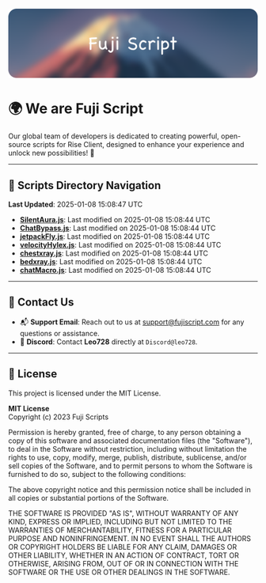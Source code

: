 ![Banner](.github/b.webp)

# 🌍 **We are Fuji Script**

Our global team of developers is dedicated to creating powerful, open-source scripts for Rise Client, designed to enhance your experience and unlock new possibilities! 🌟

---
<!-- SCRIPTS_NAVIGATION_START -->
## 📂 **Scripts Directory Navigation**

**Last Updated**: 2025-01-08 15:08:47 UTC

- **[SilentAura.js](scripts/SilentAura.js)**: Last modified on 2025-01-08 15:08:44 UTC
- **[ChatBypass.js](scripts/ChatBypass.js)**: Last modified on 2025-01-08 15:08:44 UTC
- **[jetpackFly.js](scripts/jetpackFly.js)**: Last modified on 2025-01-08 15:08:44 UTC
- **[velocityHylex.js](scripts/velocityHylex.js)**: Last modified on 2025-01-08 15:08:44 UTC
- **[chestxray.js](scripts/chestxray.js)**: Last modified on 2025-01-08 15:08:44 UTC
- **[bedxray.js](scripts/bedxray.js)**: Last modified on 2025-01-08 15:08:44 UTC
- **[chatMacro.js](scripts/chatMacro.js)**: Last modified on 2025-01-08 15:08:44 UTC

<!-- SCRIPTS_NAVIGATION_END -->

---

## 💬 **Contact Us**  
- 📬 **Support Email**: Reach out to us at [support@fujiscript.com](mailto:support@fujiscript.com) for any questions or assistance.  
- 💬 **Discord**: Contact **Leo728** directly at `Discord@leo728`.

---

## 📜 **License**

This project is licensed under the MIT License.  

**MIT License**  
Copyright (c) 2023 Fuji Scripts  

Permission is hereby granted, free of charge, to any person obtaining a copy of this software and associated documentation files (the "Software"), to deal in the Software without restriction, including without limitation the rights to use, copy, modify, merge, publish, distribute, sublicense, and/or sell copies of the Software, and to permit persons to whom the Software is furnished to do so, subject to the following conditions:  

The above copyright notice and this permission notice shall be included in all copies or substantial portions of the Software.  

THE SOFTWARE IS PROVIDED "AS IS", WITHOUT WARRANTY OF ANY KIND, EXPRESS OR IMPLIED, INCLUDING BUT NOT LIMITED TO THE WARRANTIES OF MERCHANTABILITY, FITNESS FOR A PARTICULAR PURPOSE AND NONINFRINGEMENT. IN NO EVENT SHALL THE AUTHORS OR COPYRIGHT HOLDERS BE LIABLE FOR ANY CLAIM, DAMAGES OR OTHER LIABILITY, WHETHER IN AN ACTION OF CONTRACT, TORT OR OTHERWISE, ARISING FROM, OUT OF OR IN CONNECTION WITH THE SOFTWARE OR THE USE OR OTHER DEALINGS IN THE SOFTWARE.  
